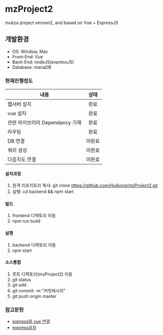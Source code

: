 # mzProject2
mukza project version2, and based on Vue + ExpressJS

## 개발환경
- OS: Window, Mac
- Front-End: Vue
- Back-End: nodeJS(expressJS)
- Database: mariaDB

### 현재진행정도
|   내용   |      상태      |
|----------|:-------------:|
| 웹서버 설치 |  완료 |
| vue 설치 |    완료   |
| 관련 라이브러리 Dependancy 기재 | 완료 |
| 라우팅 | 완료 |
| DB 연결 | 미완료 |
| 쿼리 생성 | 미완료 |
| 다음지도 연결 | 미완료 |

#### 설치과정
1. 원격 리포지토리 복사: git clone https://github.com/Hulkong/mzProject2.git
2. 실행: cd backend && npm start

#### 빌드
1. frontend 디렉토리 이동
2. npm run build
 
#### 실행
1. backend 디렉토리 이동
2. npm start

#### 소스통합
1. 루트 디렉토리(mzProject2) 이동
2. git status
3. git add .
4. git commit -m "커밋메시지"
5. git push origin master

### 참고문헌
- [express와 vue 연결](http://vuejs.kr/2017/02/05/express-with-vue/ "title")
- [express설치](http://expressjs.com/ko/starter/generator.html "title")
